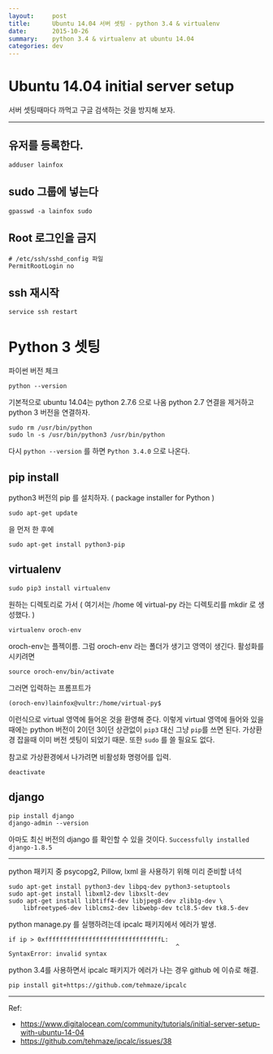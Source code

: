 ```yaml
---
layout:     post
title:      Ubuntu 14.04 서버 셋팅 - python 3.4 & virtualenv
date:       2015-10-26
summary:    python 3.4 & virtualenv at ubuntu 14.04
categories: dev
---
```



# Ubuntu 14.04 initial server setup

서버 셋팅때마다 까먹고 구글 검색하는 것을 방지해 보자.


----------


## 유저를 등록한다.
    adduser lainfox

## sudo 그룹에 넣는다
    gpasswd -a lainfox sudo

## Root 로그인을 금지
    # /etc/ssh/sshd_config 파일
    PermitRootLogin no

## ssh 재시작
    service ssh restart

# Python 3 셋팅
파이썬 버전 체크

    python --version

기본적으로 ubuntu 14.04는  python 2.7.6 으로 나옴
python 2.7 연결을 제거하고 python 3 버전을 연결하자.

    sudo rm /usr/bin/python
    sudo ln -s /usr/bin/python3 /usr/bin/python

다시 `python --version` 를 하면  `Python 3.4.0` 으로 나온다.


## pip  install
python3 버전의 pip 를 설치하자. ( package installer for Python )

    sudo apt-get update
을 먼저 한 후에
    
    sudo apt-get install python3-pip

## virtualenv
    sudo pip3 install virtualenv

원하는 디렉토리로 가서 ( 여기서는 /home 에 virtual-py 라는 디렉토리를 mkdir 로 생성했다. )

    virtualenv oroch-env

oroch-env는 플젝이름. 그럼 oroch-env 라는 폴더가 생기고 영역이 생긴다.
활성화를 시키려면 

    source oroch-env/bin/activate

그러면 입력하는 프롬프트가 

    (oroch-env)lainfox@vultr:/home/virtual-py$

이런식으로 virtual 영역에 들어온 것을 환영해 준다.
이렇게 virtual 영역에 들어와 있을 때에는 python 버전이 2이던 3이던 상관없이  `pip3` 대신 그냥 `pip`를 쓰면 된다.  가상환경 잡을때 이미 버전 셋팅이 되었기 때문. 또한 `sudo` 를 쓸 필요도 없다.

참고로 가상환경에서 나가려면 비활성화 명령어를 입력.

    deactivate



## django 
    pip install django
    django-admin --version
아마도 최신 버전의 django 를 확인할 수 있을 것이다. 
`Successfully installed django-1.8.5`


----------


python 패키지 중 psycopg2, Pillow, lxml 을 사용하기 위해 미리 준비할 녀석

    sudo apt-get install python3-dev libpq-dev python3-setuptools
    sudo apt-get install libxml2-dev libxslt-dev
    sudo apt-get install libtiff4-dev libjpeg8-dev zlib1g-dev \
        libfreetype6-dev liblcms2-dev libwebp-dev tcl8.5-dev tk8.5-dev



python manage.py 를 실행하려는데 ipcalc 패키지에서 에러가 발생.

    if ip > 0xffffffffffffffffffffffffffffffffL:
                                                  ^
    SyntaxError: invalid syntax

python 3.4를 사용하면서 ipcalc 패키지가 에러가 나는 경우 github 에 이슈로 해결.

    pip install git+https://github.com/tehmaze/ipcalc


----------

Ref:

- https://www.digitalocean.com/community/tutorials/initial-server-setup-with-ubuntu-14-04
- https://github.com/tehmaze/ipcalc/issues/38

